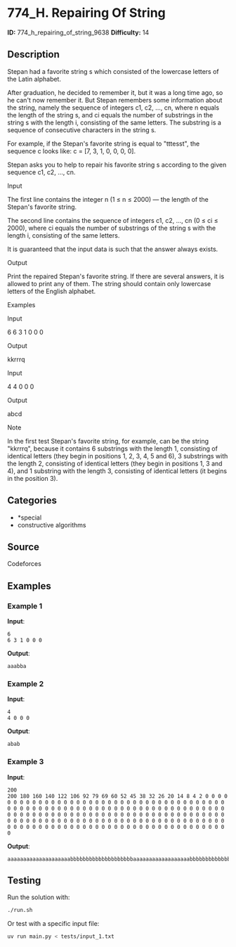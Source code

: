 # 774_H. Repairing Of String

**ID:** 774_h_repairing_of_string_9638
**Difficulty:** 14

## Description

Stepan had a favorite string s which consisted of the lowercase letters of the Latin alphabet. 

After graduation, he decided to remember it, but it was a long time ago, so he can't now remember it. But Stepan remembers some information about the string, namely the sequence of integers c1, c2, ..., cn, where n equals the length of the string s, and ci equals the number of substrings in the string s with the length i, consisting of the same letters. The substring is a sequence of consecutive characters in the string s.

For example, if the Stepan's favorite string is equal to "tttesst", the sequence c looks like: c = [7, 3, 1, 0, 0, 0, 0].

Stepan asks you to help to repair his favorite string s according to the given sequence c1, c2, ..., cn. 

Input

The first line contains the integer n (1 ≤ n ≤ 2000) — the length of the Stepan's favorite string.

The second line contains the sequence of integers c1, c2, ..., cn (0 ≤ ci ≤ 2000), where ci equals the number of substrings of the string s with the length i, consisting of the same letters.

It is guaranteed that the input data is such that the answer always exists.

Output

Print the repaired Stepan's favorite string. If there are several answers, it is allowed to print any of them. The string should contain only lowercase letters of the English alphabet. 

Examples

Input

6
6 3 1 0 0 0


Output

kkrrrq

Input

4
4 0 0 0


Output

abcd

Note

In the first test Stepan's favorite string, for example, can be the string "kkrrrq", because it contains 6 substrings with the length 1, consisting of identical letters (they begin in positions 1, 2, 3, 4, 5 and 6), 3 substrings with the length 2, consisting of identical letters (they begin in positions 1, 3 and 4), and 1 substring with the length 3, consisting of identical letters (it begins in the position 3). 

## Categories

- *special
- constructive algorithms

## Source

Codeforces

## Examples

### Example 1

**Input**:
```
6
6 3 1 0 0 0
```

**Output**:
```
aaabba
```

### Example 2

**Input**:
```
4
4 0 0 0
```

**Output**:
```
abab
```

### Example 3

**Input**:
```
200
200 180 160 140 122 106 92 79 69 60 52 45 38 32 26 20 14 8 4 2 0 0 0 0 0 0 0 0 0 0 0 0 0 0 0 0 0 0 0 0 0 0 0 0 0 0 0 0 0 0 0 0 0 0 0 0 0 0 0 0 0 0 0 0 0 0 0 0 0 0 0 0 0 0 0 0 0 0 0 0 0 0 0 0 0 0 0 0 0 0 0 0 0 0 0 0 0 0 0 0 0 0 0 0 0 0 0 0 0 0 0 0 0 0 0 0 0 0 0 0 0 0 0 0 0 0 0 0 0 0 0 0 0 0 0 0 0 0 0 0 0 0 0 0 0 0 0 0 0 0 0 0 0 0 0 0 0 0 0 0 0 0 0 0 0 0 0 0 0 0 0 0 0 0 0 0 0 0 0 0 0 0 0 0 0 0 0 0 0 0 0 0 0 0 0 0 0 0 0 0
```

**Output**:
```
aaaaaaaaaaaaaaaaaaaabbbbbbbbbbbbbbbbbbbbaaaaaaaaaaaaaaaaaabbbbbbbbbbbbbbbbbbaaaaaaaaaaaaaaaaabbbbbbbbbbbbbbbbbaaaaaaaaaaaabbbbbbbbbbaaaaaaaaabbbbbbbbaaaaaaabbbbbbbaaaaaaabbbbbbaaaaabbbbbaaaabbbbaaabbb
```


## Testing

Run the solution with:

```bash
./run.sh
```

Or test with a specific input file:

```bash
uv run main.py < tests/input_1.txt
```
